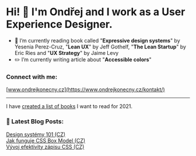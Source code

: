 # Hi! 👋 I'm Ondřej and I work as a User Experience Designer.

- 📖  I’m currently reading book called "**Expressive design systems**" by Yesenia Perez-Cruz, "**Lean UX**" by Jeff Gothelf, "**The Lean Startup**" by Eric Ries and "**UX Strategy**" by Jaime Levy
- ✏️  I’m currently writing article about "**Accessible colors**"


### Connect with me:

[www.ondrejkonecny.cz](https://www.ondrejkonecny.cz/kontakt/)


---
I have [created a list of books](https://github.com/ondrejko/ondrejko/blob/main/books.md) I want to read for 2021.
### 📕 Latest Blog Posts:
[Design systémy 101 (CZ)](https://www.ondrejkonecny.cz/blog/design-systemy-101/) <br>
[Jak funguje CSS Box Model (CZ)](https://frontend.garden/jak-funguje-css-box-model/) <br>
[Vývoj efektivity zápisu CSS (CZ)](https://medium.com/@ondrej.konecny/efektivn%C3%AD-stylov%C3%A1n%C3%AD-od-html-element%C5%AF-po-styled-components-be9198308904)

